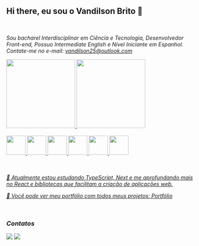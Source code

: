 ## Hi there, eu sou o Vandilson Brito 👋

<br>

<i>Sou bacharel Interdisciplinar em Ciência e Tecnologia, Desenvolvedor Front-end, Possuo Intermediate English e Nível Iniciante em Espanhol.</i>
<br>
<i>Contate-me no e-mail: vandilson25@outlook.com<i>
<br>

<div>
<a href="https://github.com/vandilsonbrito">
<img loading="lazy" height="180em" src="https://github-readme-stats.vercel.app/api?username=vandilsonbrito&show_icons=true&theme=dracula&include_all_commits=true&count_private=true"/>
<img loading="lazy" height="180em" src="https://github-readme-stats.vercel.app/api/top-langs/?username=vandilsonbrito&layout=compact&langs_count=7&theme=dracula"/>
</div>

<br>

<div>
        <img loading="lazy" src="https://cdn.jsdelivr.net/gh/devicons/devicon/icons/html5/html5-original.svg" width= "50" height= "50"/>   
        <img loading="lazy" src="https://cdn.jsdelivr.net/gh/devicons/devicon/icons/css3/css3-original.svg" width= "50" height= "50" margin-left="10px"/>   
        <img loading="lazy" src="https://cdn.jsdelivr.net/gh/devicons/devicon/icons/tailwindcss/tailwindcss-original-wordmark.svg" width= "50" height= "50" margin-left="10px"/>   
        <img loading="lazy" src="https://cdn.jsdelivr.net/gh/devicons/devicon/icons/javascript/javascript-original.svg" width= "50" height= "50" margin-left="10px"/>   
        <img loading="lazy" src="https://cdn.jsdelivr.net/gh/devicons/devicon/icons/react/react-original-wordmark.svg" width= "50" height= "50" margin-left="10px"/>   
        <img loading="lazy" src="https://cdn.jsdelivr.net/gh/devicons/devicon/icons/git/git-original-wordmark.svg" width= "50" height= "50" margin-left="10px"/>
</div>

<br>
<br>

<i>🌱 Atualmente estou estudando TypeScript, Next e me aprofundando mais no React e bibliotecas que facilitam a criação de aplicações web.</i>

<i>🔭 Você pode ver meu portfólio com todos meus projetos:</i> [Portfólio](https://vandilson-portfolio.vercel.app/)

<br>

### Contatos

<div>
<a href="https://instagram.com/frontendvan" target="_blank"><img loading="lazy" src="https://img.shields.io/badge/-Instagram-%23E4405F?style=for-the-badge&logo=instagram&logoColor=white" target="_blank"></a>
<a href="https://www.linkedin.com/in/vandilson-brito-b791b3216" target="_blank"><img loading="lazy" src="https://img.shields.io/badge/-LinkedIn-%230077B5?style=for-the-badge&logo=linkedin&logoColor=white" target="_blank"></a>   
</div>
 <!--
**vandilsonbrito/vandilsonbrito** is a ✨ _special_ ✨ repository because its `README.md` (this file) appears on your GitHub profile.

Here are some ideas to get you started:

- 🔭 I’m currently working on ...
- 🌱 I’m currently learning ...
- 👯 I’m looking to collaborate on ...
- 🤔 I’m looking for help with ...
- 💬 Ask me about ...
- 📫 How to reach me: ...
- 😄 Pronouns: ...
- ⚡ Fun fact: ...
-->
